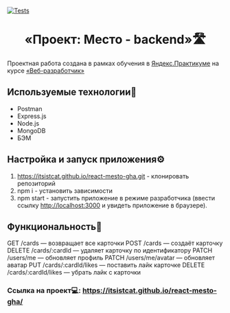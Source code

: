 [![Tests](../../actions/workflows/tests-13-sprint.yml/badge.svg)](../../actions/workflows/tests-13-sprint.yml)
<!-- [![Tests](../../actions/workflows/tests-14-sprint.yml/badge.svg)](../../actions/workflows/tests-14-sprint.yml)-->

<h1 align="center">«Проект: Место - backend»🛣</h1>

Проектная работа создана в рамках обучения в [Яндекс.Практикуме](https://practicum.yandex.ru/ "Яндекс Практикум") на курсе [«Веб-разработчик»](https://practicum.yandex.ru/web/ "Курс «Веб‑разработчик» — Яндекс Практикум")

## Используемые технологии🔗

- Postman
- Express.js
- Node.js
- MongoDB
- БЭМ

## Настройка и запуск приложения⚙️
1. https://itsistcat.github.io/react-mesto-gha.git - клонировать репозиторий
2. npm i - установить зависимости
3. npm start - запустить приложение в режиме разработчика (ввести ссылку [http://localhost:3000](http://localhost:3000) и увидеть приложение в браузере).

## Функциональность🔗
GET /cards — возвращает все карточки
POST /cards — создаёт карточку
DELETE /cards/:cardId — удаляет карточку по идентификатору 
PATCH /users/me — обновляет профиль
PATCH /users/me/avatar — обновляет аватар
PUT /cards/:cardId/likes — поставить лайк карточке
DELETE /cards/:cardId/likes — убрать лайк с карточки 

### Ссылка на проект💻: https://itsistcat.github.io/react-mesto-gha/

